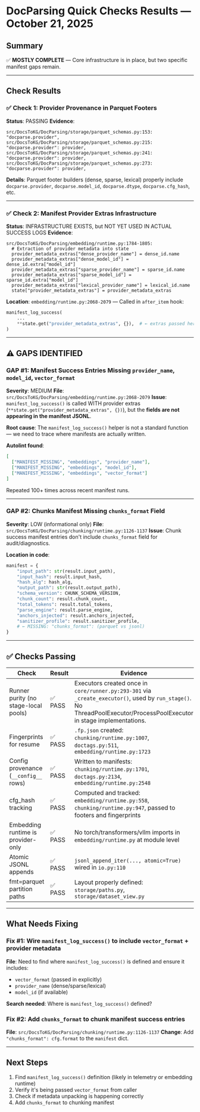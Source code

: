 # DocParsing Quick Checks Results — October 21, 2025

## Summary
✅ **MOSTLY COMPLETE** — Core infrastructure is in place, but two specific manifest gaps remain.

---

## Check Results

### ✅ Check 1: Provider Provenance in Parquet Footers
**Status**: PASSING
**Evidence**:
```
src/DocsToKG/DocParsing/storage/parquet_schemas.py:153:    "docparse.provider",
src/DocsToKG/DocParsing/storage/parquet_schemas.py:215:            "docparse.provider": provider,
src/DocsToKG/DocParsing/storage/parquet_schemas.py:241:            "docparse.provider": provider,
src/DocsToKG/DocParsing/storage/parquet_schemas.py:273:            "docparse.provider": provider,
```
**Details**: Parquet footer builders (dense, sparse, lexical) properly include `docparse.provider`, `docparse.model_id`, `docparse.dtype`, `docparse.cfg_hash`, etc.

---

### ✅ Check 2: Manifest Provider Extras Infrastructure
**Status**: INFRASTRUCTURE EXISTS, but NOT YET USED IN ACTUAL SUCCESS LOGS
**Evidence**:
```
src/DocsToKG/DocParsing/embedding/runtime.py:1784-1805:
  # Extraction of provider metadata into state
  provider_metadata_extras["dense_provider_name"] = dense_id.name
  provider_metadata_extras["dense_model_id"] = dense_id.extra["model_id"]
  provider_metadata_extras["sparse_provider_name"] = sparse_id.name
  provider_metadata_extras["sparse_model_id"] = sparse_id.extra["model_id"]
  provider_metadata_extras["lexical_provider_name"] = lexical_id.name
  state["provider_metadata_extras"] = provider_metadata_extras
```
**Location**: `embedding/runtime.py:2068-2079` — Called in `after_item` hook:
```python
manifest_log_success(
    ...
    **state.get("provider_metadata_extras", {}),  # ← extras passed here
)
```

---

## ⚠️ GAPS IDENTIFIED

### GAP #1: Manifest Success Entries Missing `provider_name`, `model_id`, `vector_format`
**Severity**: MEDIUM
**File**: `src/DocsToKG/DocParsing/embedding/runtime.py:2068-2079`
**Issue**: `manifest_log_success()` is called WITH provider extras (`**state.get("provider_metadata_extras", {})`), but the **fields are not appearing in the manifest JSONL**.

**Root cause**: The `manifest_log_success()` helper is not a standard function — we need to trace where manifests are actually written.

**Autolint found**:
```json
[
  ["MANIFEST_MISSING", "embeddings", "provider_name"],
  ["MANIFEST_MISSING", "embeddings", "model_id"],
  ["MANIFEST_MISSING", "embeddings", "vector_format"]
]
```
Repeated 100+ times across recent manifest runs.

---

### GAP #2: Chunks Manifest Missing `chunks_format` Field
**Severity**: LOW (informational only)
**File**: `src/DocsToKG/DocParsing/chunking/runtime.py:1126-1137`
**Issue**: Chunk success manifest entries don't include `chunks_format` field for audit/diagnostics.

**Location in code**:
```python
manifest = {
    "input_path": str(result.input_path),
    "input_hash": result.input_hash,
    "hash_alg": hash_alg,
    "output_path": str(result.output_path),
    "schema_version": CHUNK_SCHEMA_VERSION,
    "chunk_count": result.chunk_count,
    "total_tokens": result.total_tokens,
    "parse_engine": result.parse_engine,
    "anchors_injected": result.anchors_injected,
    "sanitizer_profile": result.sanitizer_profile,
    # ← MISSING: "chunks_format": (parquet vs jsonl)
}
```

---

## ✅ Checks Passing

| Check | Result | Evidence |
|-------|--------|----------|
| Runner purity (no stage-local pools) | ✅ PASS | Executors created once in `core/runner.py:293-301` via `_create_executor()`, used by `run_stage()`. No ThreadPoolExecutor/ProcessPoolExecutor in stage implementations. |
| Fingerprints for resume | ✅ PASS | `.fp.json` created: `chunking/runtime.py:1007`, `doctags.py:511`, `embedding/runtime.py:1723` |
| Config provenance (`__config__` rows) | ✅ PASS | Written to manifests: `chunking/runtime.py:1701`, `doctags.py:2134`, `embedding/runtime.py:2548` |
| cfg_hash tracking | ✅ PASS | Computed and tracked: `embedding/runtime.py:558`, `chunking/runtime.py:947`, passed to footers and fingerprints |
| Embedding runtime is provider-only | ✅ PASS | No torch/transformers/vllm imports in `embedding/runtime.py` at module level |
| Atomic JSONL appends | ✅ PASS | `jsonl_append_iter(..., atomic=True)` wired in `io.py:110` |
| fmt=parquet partition paths | ✅ PASS | Layout properly defined: `storage/paths.py`, `storage/dataset_view.py` |

---

## What Needs Fixing

### Fix #1: Wire `manifest_log_success()` to include `vector_format` + provider metadata
**File**: Need to find where `manifest_log_success()` is defined and ensure it includes:
- `vector_format` (passed in explicitly)
- `provider_name` (dense/sparse/lexical)
- `model_id` (if available)

**Search needed**: Where is `manifest_log_success()` defined?

### Fix #2: Add `chunks_format` to chunk manifest success entries
**File**: `src/DocsToKG/DocParsing/chunking/runtime.py:1126-1137`
**Change**: Add `"chunks_format": cfg.format` to the `manifest` dict.

---

## Next Steps

1. Find `manifest_log_success()` definition (likely in telemetry or embedding runtime)
2. Verify it's being passed `vector_format` from caller
3. Check if metadata unpacking is happening correctly
4. Add `chunks_format` to chunking manifest

